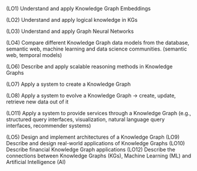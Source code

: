 (LO1) Understand and apply Knowledge Graph Embeddings

(LO2) Understand and apply logical knowledge in KGs

(LO3) Understand and apply Graph Neural Networks

(LO4) Compare different Knowledge Graph data models from the database, semantic web, machine learning and data science communities. (semantic web, temporal models)

(LO6) Describe and apply scalable reasoning methods in Knowledge Graphs

(LO7) Apply a system to create a Knowledge Graph

(LO8) Apply a system to evolve a Knowledge Graph -> create, update, retrieve new data out of it

(LO11) Apply a system to provide services through a Knowledge Graph (e.g., structured query interfaces, visualization, natural language query interfaces, recommender systems)

(LO5) Design and implement architectures of a Knowledge Graph
(LO9) Describe and design real-world applications of Knowledge Graphs
(LO10) Describe financial Knowledge Graph applications
(LO12) Describe the connections between Knowledge Graphs (KGs), Machine Learning (ML) and Artificial Intelligence (AI)
